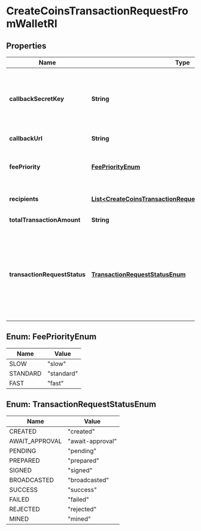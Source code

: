 

# CreateCoinsTransactionRequestFromWalletRI


## Properties

Name | Type | Description | Notes
------------ | ------------- | ------------- | -------------
**callbackSecretKey** | **String** | Represents the Secret Key value provided by the customer. This field is used for security purposes during the callback notification, in order to prove the sender of the callback as Crypto APIs. |  [optional]
**callbackUrl** | **String** | Verified URL for sending callbacks |  [optional]
**feePriority** | [**FeePriorityEnum**](#FeePriorityEnum) | Represents the fee priority of the automation, whether it is \&quot;slow\&quot;, \&quot;standard\&quot; or \&quot;fast\&quot;. | 
**recipients** | [**List&lt;CreateCoinsTransactionRequestFromWalletRIRecipients&gt;**](CreateCoinsTransactionRequestFromWalletRIRecipients.md) | Defines the destination of the transaction, whether it is incoming or outgoing. | 
**totalTransactionAmount** | **String** | Represents the specific amount of the transaction. | 
**transactionRequestStatus** | [**TransactionRequestStatusEnum**](#TransactionRequestStatusEnum) | Defines the status of the transaction, e.g. \&quot;created, \&quot;await_approval\&quot;, \&quot;pending\&quot;, \&quot;prepared\&quot;, \&quot;signed\&quot;, \&quot;broadcasted\&quot;, \&quot;success\&quot;, \&quot;failed\&quot;, \&quot;rejected\&quot;, mined\&quot;. | 



## Enum: FeePriorityEnum

Name | Value
---- | -----
SLOW | &quot;slow&quot;
STANDARD | &quot;standard&quot;
FAST | &quot;fast&quot;



## Enum: TransactionRequestStatusEnum

Name | Value
---- | -----
CREATED | &quot;created&quot;
AWAIT_APPROVAL | &quot;await-approval&quot;
PENDING | &quot;pending&quot;
PREPARED | &quot;prepared&quot;
SIGNED | &quot;signed&quot;
BROADCASTED | &quot;broadcasted&quot;
SUCCESS | &quot;success&quot;
FAILED | &quot;failed&quot;
REJECTED | &quot;rejected&quot;
MINED | &quot;mined&quot;



